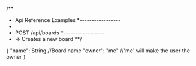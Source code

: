 /**
 * Api Reference Examples
 *-----------------
 *
 * POST /api/boards
 *-----------------
 * => Creates a new board
**/

{
    "name": String //Board name
    "owner": "me" //'me' will make the user the owner
}